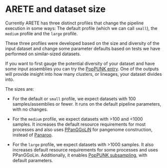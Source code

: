 # ARETE and dataset size

Currently ARETE has three distinct profiles that change the pipeline execution in some ways: The default profile (which we can call `small`), the `medium` profile and the `large` profile.

These three profiles were developed based on the size and diversity of the input dataset and change some parameter defaults based on tests we have performed on similar-sized datasets.

If you want to first gauge the potential diversity of your dataset and have some input assemblies you can try the [PopPUNK entry](https://beiko-lab.github.io/arete/usage/#poppunk-entry). One of the outputs will provide insight into how many clusters, or lineages, your dataset divides into.

The sizes are:

- For the default or `small` profile, we expect datasets with 100 samples/assemblies or fewer.
  It runs on the default pipeline parameters, with no changes.

- For the `medium` profile, we expect datasets with >100 and <1000 samples.
  It increases the default resource requirements for most processes and also uses [PPanGGoLiN](https://github.com/labgem/PPanGGOLiN) for pangenome construction, instead of [Panaroo](https://github.com/gtonkinhill/panaroo/).

- For the `large` profile, we expect datasets with >1000 samples.
  It also increases default resource requirements for some processes and uses PPanGGoLin.
  Additionally, it enables [PopPUNK subsampling](subsampling.md), with default parameters.
